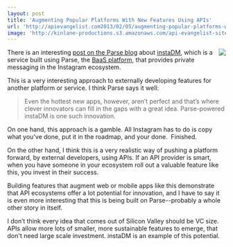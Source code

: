```yaml
---
layout: post
title: 'Augmenting Popular Platforms With New Features Using APIs'
url: 'http://apievangelist.com2013/02/05/augmenting-popular-platforms-with-new-features-using-apis/'
image: 'http://kinlane-productions.s3.amazonaws.com/api-evangelist-site/blog/instaDM-logo.png'
---
```



<p>
     <a href="http://insta.dm/" target="_blank"><img src="https://s3.amazonaws.com/kinlane-productions/api-evangelist/instagram/instaDM-logo.png"  align="right" /></a>
</p>
<p>
     There is an interesting <a href="http://blog.parse.com/2013/02/01/instadm-brings-private-messaging-to-instagram/" target="_blank">post on the Parse blog</a> about <a href="http://insta.dm/" target="_blank">instaDM</a>, which is a service built using Parse, the <a href="/trends/baas.php" target="_blank">BaaS platform</a>, that provides private messaging in the Instagram ecosystem.
</p>
<p>
     This is a very interesting approach to externally developing features for another platform or service. I think Parse says it well:
</p>
<blockquote>
     Even the hottest new apps, however, aren’t perfect and that’s where clever innovators can fill in the gaps with a great idea. Parse-powered instaDM is one such innovation.
</blockquote>
<p>
     On one hand, this approach is a gamble. All Instagram has to do is copy what you've done, put it in the roadmap, and your done.  Finished.
</p>
<p>
     On the other hand, I think this is a very realistic way of pushing a platform forward, by external developers, using APIs. If an API provider is smart, when you have someone in your ecosystem roll out a valuable feature like this, you invest in their success.
</p>
<p>
     Building features that augment web or mobile apps like this demonstrate that API ecosystems offer a lot potential for innovation, and I have to say it is even more interesting that this is being built on Parse--probably a whole other story in itself.
</p>
<p>
     I don’t think every idea that comes out of Silicon Valley should be VC size. APIs allow more lots of smaller, more sustainable features to emerge, that don't need large scale investment. instaDM is an example of this potential.
</p>
